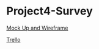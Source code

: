 # Project4-Survey
[Mock Up and Wireframe](https://miro.com/app/board/uXjVP96ytWs=/?share_link_id=787093159285)

[Trello](https://trello.com/b/Zb85QVKF/project-4)
